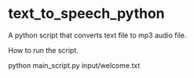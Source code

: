 # text_to_speech_python
A python script that converts text file to mp3 audio file. 

How to run the script.

python main_script.py input/welcome.txt 


